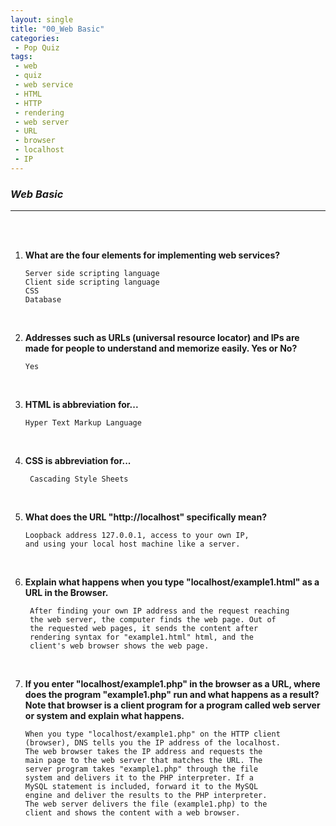 ```yaml
---
layout: single
title: "00_Web Basic"
categories: 
 - Pop Quiz
tags:
 - web
 - quiz
 - web service
 - HTML
 - HTTP
 - rendering
 - web server
 - URL
 - browser
 - localhost
 - IP
---
```


### *Web Basic*



----------------------------------------------------------------------------------------------------------------------------------------------------------------

<br/>

<br/>

1. **What are the four elements for implementing web services?**

   ```
   Server side scripting language
   Client side scripting language
   CSS
   Database 
   ```

   <br/>

2. **Addresses such as URLs (universal resource locator) and IPs are made for people to understand and memorize easily. Yes or No?** 

   ```
   Yes
   ```

   <br/>

3. **HTML is abbreviation for...**

   ```
   Hyper Text Markup Language
   ```

   <br/>

4. **CSS is abbreviation for...**

   ```
    Cascading Style Sheets
   ```

   <br/>

5. **What does the URL "http://localhost" specifically mean?**

   ```
   Loopback address 127.0.0.1, access to your own IP, 
   and using your local host machine like a server.
   ```

   <br/>

6. **Explain what happens when you type "localhost/example1.html" as a URL in the Browser.**

   ```
    After finding your own IP address and the request reaching 
    the web server, the computer finds the web page. Out of 
    the requested web pages, it sends the content after 
    rendering syntax for "example1.html" html, and the 
    client's web browser shows the web page. 
   ```

   <br/>

7. **If you enter "localhost/example1.php" in the browser as a URL, where does the program "example1.php" run and what happens as a result? Note that browser is a client program for a program called web server or system and explain what happens.**

   ```
   When you type "localhost/example1.php" on the HTTP client 
   (browser), DNS tells you the IP address of the localhost. 
   The web browser takes the IP address and requests the 
   main page to the web server that matches the URL. The 
   server program takes "example1.php" through the file 
   system and delivers it to the PHP interpreter. If a 
   MySQL statement is included, forward it to the MySQL 
   engine and deliver the results to the PHP interpreter. 
   The web server delivers the file (example1.php) to the 
   client and shows the content with a web browser.
   ```

   <br/>

